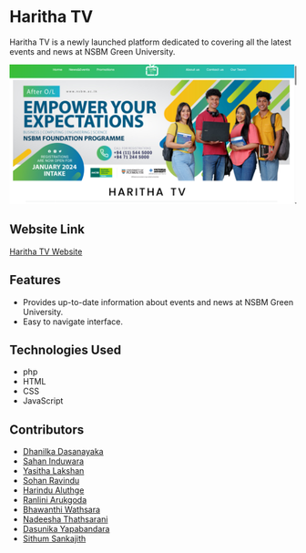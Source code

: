# Haritha TV

Haritha TV is a newly launched platform dedicated to covering all the latest events and news at NSBM Green University.

![Alt text](harithass.png)


## Website Link
[Haritha TV Website](http://harithatv.liveblog365.com/)

## Features
- Provides up-to-date information about events and news at NSBM Green University.
- Easy to navigate interface.

## Technologies Used
- php
- HTML
- CSS
- JavaScript


## Contributors

- [Dhanilka Dasanayaka ](https://github.com/dhanilka)
- [Sahan Induwara](https://github.com/)
- [Yasitha Lakshan](https://github.com/)
- [Sohan Ravindu](https://github.com/RavinduSohan)
- [Harindu Aluthge](https://github.com/HarinduAluthge)
- [Ranlini Arukgoda](https://github.com/Viyathmaranlini)
- [Bhawanthi Wathsara](https://github.com/bhawanthiwathsara)
- [Nadeesha Thathsarani](https://github.com/nadeeshab2)
- [Dasunika Yapabandara](https://github.com/dasunikayapabandara)
- [Sithum Sankajith](https://github.com/sithumsankajith)

